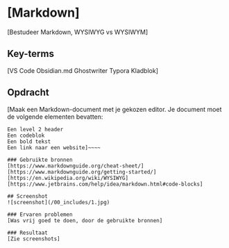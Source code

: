 # [**Markdown**]
[Bestudeer Markdown, WYSIWYG vs WYSIWYM]

## Key-terms
[VS Code
Obsidian.md
Ghostwriter
Typora
Kladblok]

## Opdracht
[Maak een Markdown-document met je gekozen editor. Je document moet de volgende elementen bevatten:
~~~~Een level 1 header
Een level 2 header
Een codeblok
Een bold tekst
Een link naar een website]~~~~

### Gebruikte bronnen
[https://www.markdownguide.org/cheat-sheet/] [https://www.markdownguide.org/getting-started/] [https://en.wikipedia.org/wiki/WYSIWYG] [https://www.jetbrains.com/help/idea/markdown.html#code-blocks]

## Screenshot
![screenshot](/00_includes/1.jpg)

### Ervaren problemen
[Was vrij goed te doen, door de gebruikte bronnen]

### Resultaat
[Zie screenshots]